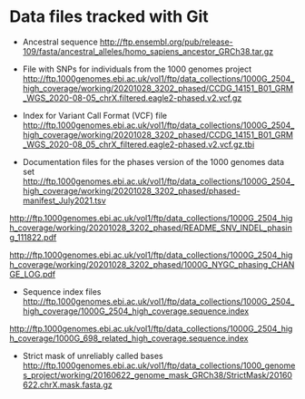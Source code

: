 
# Data files tracked with Git

- Ancestral sequence
http://ftp.ensembl.org/pub/release-109/fasta/ancestral_alleles/homo_sapiens_ancestor_GRCh38.tar.gz

- File with SNPs for individuals from the 1000 genomes project
http://ftp.1000genomes.ebi.ac.uk/vol1/ftp/data_collections/1000G_2504_high_coverage/working/20201028_3202_phased/CCDG_14151_B01_GRM_WGS_2020-08-05_chrX.filtered.eagle2-phased.v2.vcf.gz

- Index for Variant Call Format (VCF) file
http://ftp.1000genomes.ebi.ac.uk/vol1/ftp/data_collections/1000G_2504_high_coverage/working/20201028_3202_phased/CCDG_14151_B01_GRM_WGS_2020-08_05_chrX_filtered.eagle2-phased.v2.vcf.gz.tbi

- Documentation files for the phases version of the 1000 genomes data set
http://ftp.1000genomes.ebi.ac.uk/vol1/ftp/data_collections/1000G_2504_high_coverage/working/20201028_3202_phased/phased-manifest_July2021.tsv

http://ftp.1000genomes.ebi.ac.uk/vol1/ftp/data_collections/1000G_2504_high_coverage/working/20201028_3202_phased/README_SNV_INDEL_phasing_111822.pdf

http://ftp.1000genomes.ebi.ac.uk/vol1/ftp/data_collections/1000G_2504_high_coverage/working/20201028_3202_phased/1000G_NYGC_phasing_CHANGE_LOG.pdf

- Sequence index files
http://ftp.1000genomes.ebi.ac.uk/vol1/ftp/data_collections/1000G_2504_high_coverage/1000G_2504_high_coverage.sequence.index

http://ftp.1000genomes.ebi.ac.uk/vol1/ftp/data_collections/1000G_2504_high_coverage/1000G_698_related_high_coverage.sequence.index

- Strict mask of unreliably called bases
http://ftp.1000genomes.ebi.ac.uk/vol1/ftp/data_collections/1000_genomes_project/working/20160622_genome_mask_GRCh38/StrictMask/20160622.chrX.mask.fasta.gz




